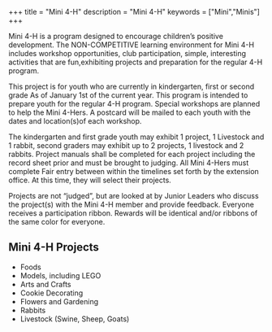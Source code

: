 +++
title = "Mini 4-H"
description = "Mini 4-H"
keywords = ["Mini","Minis"]
+++

Mini 4-H is a program designed to encourage children’s positive development. The NON-COMPETITIVE learning environment for Mini 4-H includes workshop opportunities, club participation, simple, interesting activities that are fun,exhibiting projects and preparation for the regular 4-H program.

This project is for youth who are currently in kindergarten, first or second grade As of January 1st of the current year. This program is intended to prepare youth for the regular 4-H program. Special workshops are planned to help the Mini 4-Hers. A postcard will be mailed to each youth with the dates and location(s)of each workshop.

The kindergarten and first grade youth may exhibit 1 project, 1 Livestock and 1 rabbit, second graders may exhibit up to 2 projects, 1 livestock and 2 rabbits. Project manuals shall be completed for each project including the record sheet prior and must be brought to judging. All Mini 4-Hers must complete Fair entry between within the timelines set forth by the extension office. At this time, they will select their projects.

Projects are not “judged”, but are looked at by Junior Leaders who discuss the project(s) with the Mini 4-H member and provide feedback. Everyone receives a participation ribbon. Rewards will be identical and/or ribbons of the same color for everyone.

## Mini 4-H Projects

* Foods
* Models, including LEGO
* Arts and Crafts
* Cookie Decorating
* Flowers and Gardening
* Rabbits
* Livestock (Swine, Sheep, Goats)
